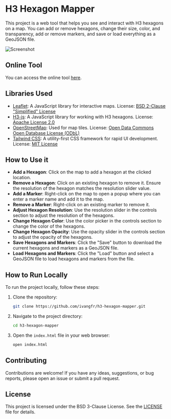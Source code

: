 # H3 Hexagon Mapper

This project is a web tool that helps you see and interact with H3 hexagons on a map. You can add or remove hexagons, change their size, color, and transparency, add or remove markers, and save or load everything as a GeoJSON file.

![Screenshot](documentation/demo.gif)

## Online Tool

You can access the online tool [here](https://ivangfr.github.io/h3-hexagon-mapper).

## Libraries Used

- [Leaflet](https://github.com/Leaflet/Leaflet): A JavaScript library for interactive maps. License: [BSD 2-Clause "Simplified" License](https://github.com/Leaflet/Leaflet/blob/main/LICENSE)
- [H3-js](https://github.com/uber/h3-js): A JavaScript library for working with H3 hexagons. License: [Apache License 2.0](https://github.com/uber/h3-js/blob/master/LICENSE)
- [OpenStreetMap](https://www.openstreetmap.org/): Used for map tiles. License: [Open Data Commons Open Database License (ODbL)](https://www.openstreetmap.org/copyright)
- [Tailwind CSS](https://tailwindcss.com/): A utility-first CSS framework for rapid UI development. License: [MIT License](https://github.com/tailwindlabs/tailwindcss/blob/master/LICENSE)

## How to Use it

- **Add a Hexagon**: Click on the map to add a hexagon at the clicked location.
- **Remove a Hexagon**: Click on an existing hexagon to remove it. Ensure the resolution of the hexagon matches the resolution slider value.
- **Add a Marker**: Right-click on the map to open a popup where you can enter a marker name and add it to the map.
- **Remove a Marker**: Right-click on an existing marker to remove it.
- **Adjust Hexagon Resolution**: Use the resolution slider in the controls section to adjust the resolution of the hexagons.
- **Change Hexagon Color**: Use the color picker in the controls section to change the color of the hexagons.
- **Change Hexagon Opacity**: Use the opacity slider in the controls section to adjust the opacity of the hexagons.
- **Save Hexagons and Markers**: Click the "Save" button to download the current hexagons and markers as a GeoJSON file.
- **Load Hexagons and Markers**: Click the "Load" button and select a GeoJSON file to load hexagons and markers from the file.

## How to Run Locally

To run the project locally, follow these steps:

1. Clone the repository:
    ```sh
    git clone https://github.com/ivangfr/h3-hexagon-mapper.git
    ```
2. Navigate to the project directory:
    ```sh
    cd h3-hexagon-mapper
    ```
3. Open the `index.html` file in your web browser:
    ```sh
    open index.html
    ```

## Contributing

Contributions are welcome! If you have any ideas, suggestions, or bug reports, please open an issue or submit a pull request.

## License

This project is licensed under the BSD 3-Clause License. See the [LICENSE](LICENSE) file for details.